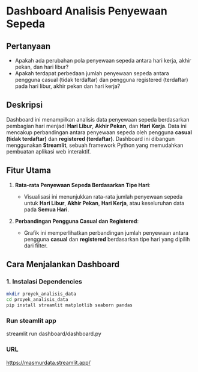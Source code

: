 # Dashboard Analisis Penyewaan Sepeda

## Pertanyaan
- Apakah ada perubahan pola penyewaan sepeda antara hari kerja, akhir pekan, dan hari libur?
- Apakah terdapat perbedaan jumlah penyewaan sepeda antara pengguna casual (tidak terdaftar) dan pengguna registered (terdaftar) pada hari libur, akhir pekan dan hari kerja?

## Deskripsi

Dashboard ini menampilkan analisis data penyewaan sepeda berdasarkan pembagian hari menjadi **Hari Libur**, **Akhir Pekan**, dan **Hari Kerja**. Data ini mencakup perbandingan antara penyewaan sepeda oleh pengguna **casual (tidak terdaftar)** dan **registered (terdaftar)**. 
Dashboard ini dibangun menggunakan **Streamlit**, sebuah framework Python yang memudahkan pembuatan aplikasi web interaktif.

## Fitur Utama

1. **Rata-rata Penyewaan Sepeda Berdasarkan Tipe Hari**:
   - Visualisasi ini menunjukkan rata-rata jumlah penyewaan sepeda untuk **Hari Libur**, **Akhir Pekan**, **Hari Kerja**, atau keseluruhan data pada **Semua Hari**.
   
2. **Perbandingan Pengguna Casual dan Registered**:
   - Grafik ini memperlihatkan perbandingan jumlah penyewaan antara pengguna **casual** dan **registered** berdasarkan tipe hari yang dipilih dari filter.



## Cara Menjalankan Dashboard

### 1. Instalasi Dependencies


```bash
mkdir proyek_analisis_data
cd proyek_analisis_data
pip install streamlit matplotlib seaborn pandas

```
### Run steamlit app


streamlit run dashboard/dashboard.py


### URL

https://masmurdata.streamlit.app/

